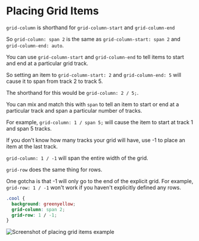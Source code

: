 # Placing Grid Items

`grid-column` is shorthand for `grid-column-start` and `grid-column-end`

So `grid-column: span 2` is the same as `grid-column-start: span 2` and `grid-column-end: auto`.

You can use `grid-column-start` and `grid-column-end` to tell items to start and end at a particular grid track.

So setting an item to `grid-column-start: 2` and `grid-column-end: 5` will cause it to span from track 2 to track 5.

The shorthand for this would be `grid-column: 2 / 5;`.

You can mix and match this with `span` to tell an item to start or end at a particular track and span a particular number of tracks.

For example, `grid-column: 1 / span 5;` will cause the item to start at track 1 and span 5 tracks.

If you don't know how many tracks your grid will have, use -1 to place an item at the last track.

`grid-column: 1 / -1` will span the entire width of the grid.

`grid-row` does the same thing for rows.

One gotcha is that -1 will only go to the end of the explicit grid. For example, `grid-row: 1 / -1` won't work if you haven't explicitly defined any rows.

```css
.cool {
  background: greenyellow;
  grid-column: span 2;
  grid-row: 1 / -1;
}
```

![Screenshot of placing grid items example](https://res.cloudinary.com/gerhynes/image/upload/q_auto/v1550698665/Screenshot_2019-02-20_Placing_Grid_items_wi6loz.png)

